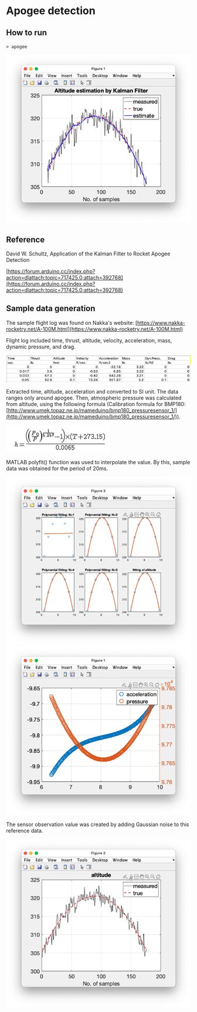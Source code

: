 # Apogee detection

## How to run
```
> apogee
```
![result](misc/result.png)

## Reference
David W. Schultz, Application of the Kalman Filter to Rocket Apogee Detection

[https://forum.arduino.cc/index.php?action=dlattach;topic=717425.0;attach=392768](https://forum.arduino.cc/index.php?action=dlattach;topic=717425.0;attach=392768)

## Sample data generation

The sample flight log was found on Nakka's website: [https://www.nakka-rocketry.net/A-100M.html](https://www.nakka-rocketry.net/A-100M.html) 

Flight log included time, thrust, altitude, velocity, acceleration, mass, dynamic pressure, and drag.

![log](misc/flight_log.png)

Extracted time, altitude, acceleration and converted to SI unit. The data ranges only around apogee. Then, atmospheric pressure was calculated from altitude, using the following formula (Calibration formula for BMP180: [http://www.umek.topaz.ne.jp/mameduino/bmp180_pressuresensor_1/](http://www.umek.topaz.ne.jp/mameduino/bmp180_pressuresensor_1/)).

![formula](misc/calib.png)

MATLAB polyfit() function was used to interpolate the value. By this, sample data was obtained for the period of 20ms.

![result](misc/Fitting_altitude.png)
![interpolate](misc/interpolate.png)

The sensor observation value was created by adding Gaussian noise to this reference data.

![obs](misc/sensor_observation.png)







